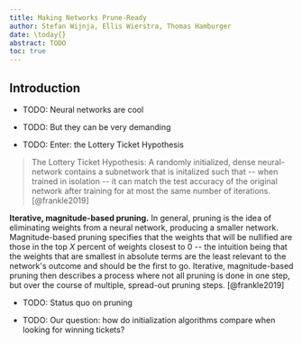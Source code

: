 ```yaml
---
title: Making Networks Prune-Ready
author: Stefan Wijnja, Ellis Wierstra, Thomas Hamburger
date: \today{}
abstract: TODO
toc: true
---
```


## Introduction

* TODO: Neural networks are cool

* TODO: But they can be very demanding

* TODO: Enter: the Lottery Ticket Hypothesis

> The Lottery Ticket Hypothesis: A randomly initialized, dense neural-network
> contains a subnetwork that is initalized such that -- when trained in
> isolation -- it can match the test accuracy of the original network after
> training for at most the same number of iterations. [@frankle2019]

__Iterative, magnitude-based pruning.__ In general, pruning is the idea of
eliminating weights from a neural network, producing a smaller network.
Magnitude-based pruning specifies that the weights that will be nullified are
those in the top $X$ percent of weights closest to $0$ -- the intuition being
that the weights that are smallest in absolute terms are the least relevant to
the network's outcome and should be the first to go. Iterative, magnitude-based
pruning then describes a process where not all pruning is done in one step, but
over the course of multiple, spread-out pruning steps. [@frankle2019]

* TODO: Status quo on pruning

* TODO: Our question: how do initialization algorithms compare when looking for
  winning tickets?
